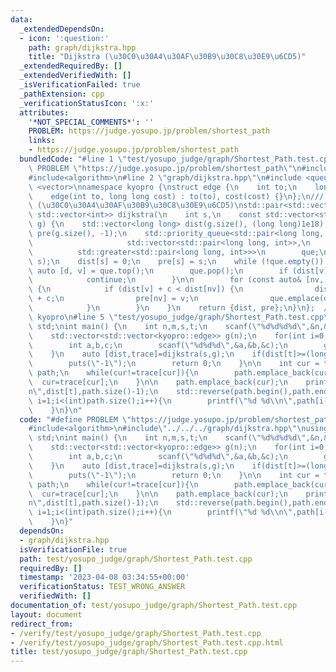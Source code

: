```yaml
---
data:
  _extendedDependsOn:
  - icon: ':question:'
    path: graph/dijkstra.hpp
    title: "Dijkstra (\u30C0\u30A4\u30AF\u30B9\u30C8\u30E9\u6CD5)"
  _extendedRequiredBy: []
  _extendedVerifiedWith: []
  _isVerificationFailed: true
  _pathExtension: cpp
  _verificationStatusIcon: ':x:'
  attributes:
    '*NOT_SPECIAL_COMMENTS*': ''
    PROBLEM: https://judge.yosupo.jp/problem/shortest_path
    links:
    - https://judge.yosupo.jp/problem/shortest_path
  bundledCode: "#line 1 \"test/yosupo_judge/graph/Shortest_Path.test.cpp\"\n#define\
    \ PROBLEM \"https://judge.yosupo.jp/problem/shortest_path\"\n#include<iostream>\n\
    #include<algorithm>\n#line 2 \"graph/dijkstra.hpp\"\n#include <queue>\n#include\
    \ <vector>\nnamespace kyopro {\nstruct edge {\n    int to;\n    long long cost;\n\
    \    edge(int to, long long cost) : to(to), cost(cost) {}\n};\n/// @brief Dijkstra\
    \ (\u30C0\u30A4\u30AF\u30B9\u30C8\u30E9\u6CD5)\nstd::pair<std::vector<long long>,\
    \ std::vector<int>> dijkstra(\n    int s,\n    const std::vector<std::vector<edge>>&\
    \ g) {\n    std::vector<long long> dist(g.size(), (long long)1e18);\n    std::vector<int>\
    \ pre(g.size(), -1);\n    std::priority_queue<std::pair<long long, int>,\n   \
    \                     std::vector<std::pair<long long, int>>,\n              \
    \          std::greater<std::pair<long long, int>>>\n        que;\n    que.emplace(0,\
    \ s);\n    dist[s] = 0;\n    pre[s] = s;\n    while (!que.empty()) {\n       \
    \ auto [d, v] = que.top();\n        que.pop();\n        if (dist[v] != d) {\n\
    \            continue;\n        }\n\n        for (const auto& [nv, c] : g[v])\
    \ {\n            if (dist[v] + c < dist[nv]) {\n                dist[nv] = dist[v]\
    \ + c;\n                pre[nv] = v;\n                que.emplace(dist[nv], nv);\n\
    \            }\n        }\n    }\n    return {dist, pre};\n}\n};  // namespace\
    \ kyopro\n#line 5 \"test/yosupo_judge/graph/Shortest_Path.test.cpp\"\nusing namespace\
    \ std;\nint main() {\n    int n,m,s,t;\n    scanf(\"%d%d%d%d\",&n,&m,&s,&t);\n\
    \    std::vector<std::vector<kyopro::edge>> g(n);\n    for(int i=0;i<m;i++){\n\
    \        int a,b,c;\n        scanf(\"%d%d%d\",&a,&b,&c);\n        g[a].emplace_back(b,c);\n\
    \    }\n    auto [dist,trace]=dijkstra(s,g);\n    if(dist[t]>=(long long)1e18){\n\
    \        puts(\"-1\");\n        return 0;\n    }\n\n    int cur = t;\n    std::vector<int>\
    \ path;\n    while(cur!=trace[cur]){\n        path.emplace_back(cur);\n      \
    \  cur=trace[cur];\n    }\n\n    path.emplace_back(cur);\n    printf(\"%lld %lld\\\
    n\",dist[t],path.size()-1);\n    std::reverse(path.begin(),path.end());\n    for(int\
    \ i=1;i<(int)path.size();i++){\n        printf(\"%d %d\\n\",path[i-1],path[i]);\n\
    \    }\n}\n"
  code: "#define PROBLEM \"https://judge.yosupo.jp/problem/shortest_path\"\n#include<iostream>\n\
    #include<algorithm>\n#include\"../../../graph/dijkstra.hpp\"\nusing namespace\
    \ std;\nint main() {\n    int n,m,s,t;\n    scanf(\"%d%d%d%d\",&n,&m,&s,&t);\n\
    \    std::vector<std::vector<kyopro::edge>> g(n);\n    for(int i=0;i<m;i++){\n\
    \        int a,b,c;\n        scanf(\"%d%d%d\",&a,&b,&c);\n        g[a].emplace_back(b,c);\n\
    \    }\n    auto [dist,trace]=dijkstra(s,g);\n    if(dist[t]>=(long long)1e18){\n\
    \        puts(\"-1\");\n        return 0;\n    }\n\n    int cur = t;\n    std::vector<int>\
    \ path;\n    while(cur!=trace[cur]){\n        path.emplace_back(cur);\n      \
    \  cur=trace[cur];\n    }\n\n    path.emplace_back(cur);\n    printf(\"%lld %lld\\\
    n\",dist[t],path.size()-1);\n    std::reverse(path.begin(),path.end());\n    for(int\
    \ i=1;i<(int)path.size();i++){\n        printf(\"%d %d\\n\",path[i-1],path[i]);\n\
    \    }\n}"
  dependsOn:
  - graph/dijkstra.hpp
  isVerificationFile: true
  path: test/yosupo_judge/graph/Shortest_Path.test.cpp
  requiredBy: []
  timestamp: '2023-04-08 03:34:55+00:00'
  verificationStatus: TEST_WRONG_ANSWER
  verifiedWith: []
documentation_of: test/yosupo_judge/graph/Shortest_Path.test.cpp
layout: document
redirect_from:
- /verify/test/yosupo_judge/graph/Shortest_Path.test.cpp
- /verify/test/yosupo_judge/graph/Shortest_Path.test.cpp.html
title: test/yosupo_judge/graph/Shortest_Path.test.cpp
---
```

